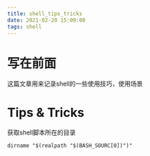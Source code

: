 ```yaml
---
title: shell_tips_tricks
date: 2021-02-20 15:09:00
tags: shell
---
```


# 写在前面
这篇文章用来记录shell的一些使用技巧，使用场景

# Tips & Tricks

获取shell脚本所在的目录

`dirname "$(realpath "$(BASH_SOURC[0])")"`
